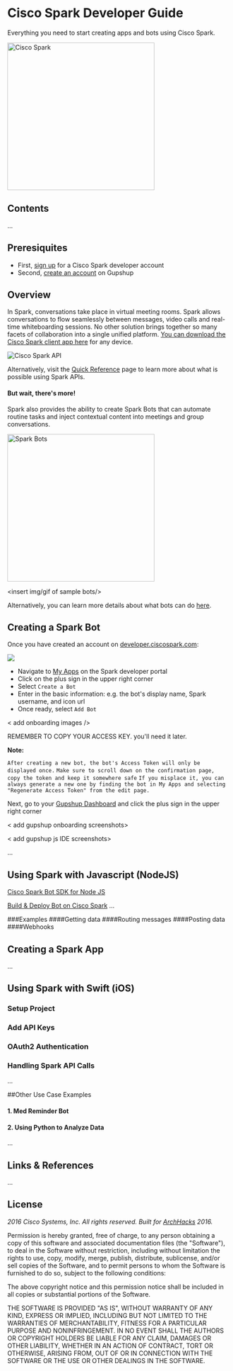 # Cisco Spark Developer Guide
Everything you need to start creating apps and bots using Cisco Spark. 

<img src="https://boulder.startupweek.co/wp-content/uploads/sites/23/2016/05/Spark-Logo-bsw.png" alt="Cisco Spark" width=" 333px"/>


## Contents 

...

## Preresiquites

- First, [sign up](https://web.ciscospark.com/#/signin) for a Cisco Spark developer account
- Second, [create an account](https://www.gupshup.io/developer/home#) on Gupshup 

## Overview

In Spark, conversations take place in virtual meeting rooms. Spark allows conversations to flow seamlessly between messages, video calls and real-time whiteboarding sessions. No other solution brings together so many facets of collaboration into a single unified platform.  [You can download the Cisco Spark client app here](https://www.ciscospark.com/downloads.html) for any device.

<img src="https://s25.postimg.org/e0hyo16qn/spark_app_cloud_1.png" alt="Cisco Spark API"/>

Alternatively, visit the [Quick Reference](https://developer.ciscospark.com/quick-reference.html) page to learn more about what is possible using Spark APIs.

<screen shot of reference guide/>


#### But wait, there's more!
Spark also provides the ability to create Spark Bots that can automate routine tasks and inject contextual content into meetings and group conversations.


<img src="https://s25.postimg.org/g6c9ija73/bots_new_platform.png" alt="Spark Bots" height="333px"/>


<insert img/gif of sample bots/>


Alternatively, you can learn more details about what bots can do [here](https://developer.ciscospark.com/bots.html).


## Creating a Spark Bot

Once you have created an account on [developer.ciscospark.com](developer.ciscospark.com):

<img src="https://s25.postimg.org/s0t77nn8f/Screen_Shot_2016_10_21_at_11_14_40_AM.png"/>

- Navigate to [My Apps](https://developer.ciscospark.com/apps.html) on the Spark developer portal
- Click on the plus sign in the upper right corner
- Select `Create a Bot`
- Enter in the basic information: e.g. the bot's display name, Spark username, and icon url
- Once ready, select `Add Bot`

< add onboarding images />

REMEMBER TO COPY YOUR ACCESS KEY. you'll need it later.

**Note:**

`After creating a new bot, the bot's Access Token will only be displayed once.`
`Make sure to scroll down on the confirmation page, copy the token and keep it somewhere safe` 
`If you misplace it, you can always generate a new one by finding the bot in My Apps and selecting "Regenerate Access Token" from the edit page.`

Next, go to your [Gupshup Dashboard](https://www.gupshup.io/developer/dashboard) and click the plus sign in the upper right corner

< add gupshup onboarding screenshots>

< add gupshup js IDE screenshots>

<show communicating with spark bot after saving IDE code>

...

## Using Spark with Javascript (NodeJS)

[Cisco Spark Bot SDK for Node JS](https://github.com/nmarus/flint)

[Build & Deploy Bot on Cisco Spark](https://www.gupshup.io/developer/docs/bot-platform/guide/build-deploy-bot-on-cisco-spark)
...

###Examples
####Getting data
####Routing messages
####Posting data
####Webhooks

## Creating a Spark App 

...

## Using Spark with Swift (iOS) 

### Setup Project

### Add API Keys

### OAuth2 Authentication

### Handling Spark API Calls

...

##Other Use Case Examples
#### 1. Med Reminder Bot
#### 2. Using Python to Analyze Data
...

## Links & References
...

## License

*2016 Cisco Systems, Inc. All rights reserved. Built for [ArchHacks](https://archhacks.io) 2016.*

Permission is hereby granted, free of charge, to any person obtaining a copy
of this software and associated documentation files (the "Software"), to deal
in the Software without restriction, including without limitation the rights
to use, copy, modify, merge, publish, distribute, sublicense, and/or sell
copies of the Software, and to permit persons to whom the Software is
furnished to do so, subject to the following conditions:

The above copyright notice and this permission notice shall be included in
all copies or substantial portions of the Software.

THE SOFTWARE IS PROVIDED "AS IS", WITHOUT WARRANTY OF ANY KIND, EXPRESS OR
IMPLIED, INCLUDING BUT NOT LIMITED TO THE WARRANTIES OF MERCHANTABILITY,
FITNESS FOR A PARTICULAR PURPOSE AND NONINFRINGEMENT. IN NO EVENT SHALL THE
AUTHORS OR COPYRIGHT HOLDERS BE LIABLE FOR ANY CLAIM, DAMAGES OR OTHER
LIABILITY, WHETHER IN AN ACTION OF CONTRACT, TORT OR OTHERWISE, ARISING FROM,
OUT OF OR IN CONNECTION WITH THE SOFTWARE OR THE USE OR OTHER DEALINGS IN
THE SOFTWARE.

